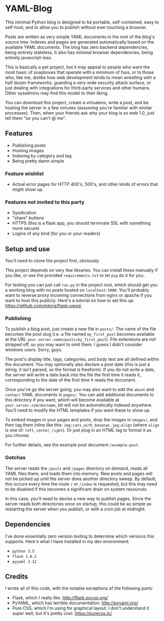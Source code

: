 # YAML-Blog 
This minimal Python blog is designed to be portable, self-contained, easy to self-host, and to allow you to publish without ever touching a browser.

Posts are written as very simple YAML documents in the root of the blog's source tree. Indexes and pages are generated automatically based on the available YAML documents. The blog has zero backend dependencies, being entirely stateless. It also has minimal browser dependencies, being entirely javascript-less.

This is basically a pet project, but it may appeal to people who want the most basic of soapboxes that operate with a minimum of fuss, or to those who, like me, dislike how web development tends to mean wrestling with a half dozen frameworks, guarding a very wide security attack surface, or just dealing with integrations for third-party services and other humans. Other sysadmins may find this model to their liking.

You can download this project, create a virtualenv, write a post, and be hosting the server in a few minutes (assuming you're familiar with similar processes). Then, when your friends ask why your blog is so web 1.0, just tell them "so you can't @ me".

## Features

- Publishing posts
- Hosting images
- Indexing by category and tag
- Being pretty damn simple

### Feature wishlist

- Actual error pages for HTTP 400's, 500's, and other kinds of errors that might show up.

### Features not invited to this party

- Syndication
- "share" buttons
- HTTPS (this is a flask app, you should terminate SSL with something more secure)
- Logins of any kind (for you or your readers)



## Setup and use
You'll need to clone the project first, obviously.

This project depends on very few libraries. You can install these manually if you like, or use the provided `requirements.txt` to let `pip` do it for you.

For testing you can just call `run.py` in the project root, which should get you a working blog with no posts hosted on `localhost:5000`. You'll probably want to reverse proxy incoming connections from nginx or apache if you want to host this publicly. Here's a tutorial on how to set this up: https://github.com/mking/flask-uwsgi

### Publishing
To publish a blog post, just create a new file in `posts/`. The name of the file becomes the post slug (i.e. a file named `my_first_post` becomes available at the URL `your.server.name/posts/my_first_post`). File extensions are *not* stripped off, so you may want to omit them. I guess I didn't consider windows users. Sorry, guys.

The post's display title, tags, categories, and body text are all defined within the document. You may optionally also declare a post date (this is just a string, it isn't parsed, so the format is freeform). If you do not write a date, the server will write a date back into the file the first time it reads it, corresponding to the date of the first time it reads the document.

Once you've go the server going, you may also want to edit the `about` and `contact` YAML documents in `pages/`. You can add additional documents to this directory if you want, which will become available at `your.server.com/docname`, bit will not be automatically indexed anywhere. You'll need to modify the HTML templates if you want these to show up.

To embed images in your pages and posts, drop the images in `images/`, and then tag them inline like this: `img:cats_with_bananas.jpg:align` (where `align` is one of: `left`, `center`, `right`). Or just plug in an HTML tag to format it as you choose.

For further details, see the example post document `/example-post`.

### Gotchas
The server reads the `/posts` and `/pages` directory on demand, reads all YAML files there, and loads them into memory. New posts and pages will not be picked up until the server does another directory sweep. By default, this occurs every time the route `/` or `/index` is requested, but this may need to be disabled if this becomes a significant drain on system resources.

In this case, you'll need to devise a new way to publish pages. Since the server reads both directories once on startup, this could be as simple as restarting the server when you publish, or with a cron job at midnight.

## Dependencies
I've done essentially zero version testing to determine which versions this supports. Here's what I have installed in my dev environment:

- `python 3.5`
- `flask 1.0.2`
- `pyyaml 3.12`

## Credits
I wrote all of this code, with the notable exceptions of the following parts:

- Flask, which I really like. http://flask.pocoo.org/
- PyYAML, which has terrible documentation. http://pyyaml.org/
- Pure CSS, which I'm using for graphical layout. I don't understand it super well, but it's pretty cool. https://purecss.io/

